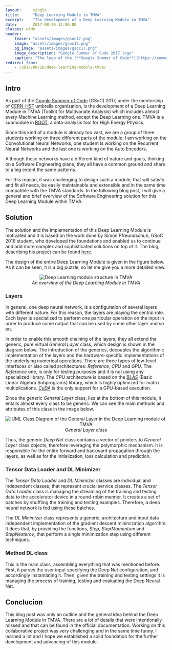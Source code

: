 ```yaml
---
layout:     single
title:      "Deep Learning Module in TMVA"
excerpt:    "The development of a Deep Learning Module in TMVA"
date:       2017-08-20 12:00:00
classes: wide
header:
    teaser: "assets/images/gsoc17.png"
    image: "assets/images/gsoc17.png"
    og_image: "assets/images/gsoc17.png"
    image_description: "Google Summer of Code 2017 logo"
    caption: "The logo of the [**Google Summer of Code**](https://summerofcode.withgoogle.com/)"
redirect_from:
    - /2017/08/20/deep-learning-module-tmva/
---
```


<h2> Intro </h2>
<p>As part of the <a href="https://summerofcode.withgoogle.com" target="_blank">Google Summer of Code</a> (GSoC) 2017,
under the mentorship of <a href="http://hepsoftwarefoundation.org" target="_blank">CERN-HSF</a> umbrella organization,
is the development of a Deep Learning Module in TMVA (Toolkit for Multivariate Analysis) which includes almost every
Machine Learning method, except the Deep Learning one. TMVA is a submodule in
<a href="https://root.cern.ch" target="_blank">ROOT</a>, a data-analysis tool for High Energy Physics.</p>

<p>Since this kind of a module is already too vast, we are a group of three students working on three different parts
of the module. I am working on the Convolutional Neural Networks, one student is working on the Recurrent Neural
Networks and the last one is working on the Auto Encoders.</p>

<p>Although these networks have a different kind of nature and goals, thinking on a Software Engineering plane,
they all have a common ground and share to a big extent the same patterns.</p>

<p>For this reason, it was challenging to design such a module, that will satisfy and fit all needs, be easily
maintainable and extensible and in the same time compatible with the TMVA standards. In the following blog post,
I will give a general and brief overview of the Software Engineering solution for this Deep Learning Module within
TMVA. </p>


<h2> Solution </h2>
<p>The solution and the implementation of this Deep Learning Module is motivated and it is based on the work done
by Simon Pfreundschuh, GSoC 2016 student, who developed the foundations and enabled us to continue and add more
complex and sophisticated solutions on top of it. The blog, describing his project can be found
<a href="http://simonpf.github.io/gsoc/" target="_blank">here</a>.</p>

<p>The design of the entire Deep Learning Module is given in the figure below. As it can be seen, it is a big puzzle,
so let me give you a more detailed view. </p>

<center>
<img src="{{ site.url }}{{ site.baseurl }}/assets/images/TMVA_DL_General.png" alt="Deep Learning module structure in TMVA"><br/>
<span class="caption text-muted"><i>An overview of the Deep Learning Module in TMVA</i></span>
</center>

<h3> Layers </h3>
<p>In general, one deep neural network, is a configuration of several layers with different nature.
For this reason, the layers are playing the central role. Each layer is specialized to perform one
particular operation on the input in order to produce some output that can be used by some other layer and so on.
</p>

<p>In order to enable this smooth chaining of the layers, they all extend the generic, pure virtual
<i>General Layer</i> class, which design is shown in the diagram below. The introduction of the generics,
decouples the algorithmic implementation of the layers and the hardware-specific implementations of the
underlying numerical operations. There are three types of low-level interfaces or also called architectures:
<i>Reference</i>, <i>CPU</i> and <i>GPU</i>. The <i>Reference</i> one, is only for testing purposes and it is
not using any specialized library. The <i>CPU</i> architecture is based on the
<a href="http://www.netlib.org/blas/" target="_blank"><i>BLAS</i></a> (Basic Linear Algebra Subprograms) library,
which is highly optimized for matrix multiplications.
<a href="https://www.geforce.com/hardware/technology/cuda" target="_blank"><i>CuDA</i></a> is the only support
for a GPU-based execution.</p>

<p>Since the generic <i>General Layer</i> class, lies at the bottom of this module, it entails almost every class
to be generic. We can see the main methods and attributes of this class in the image below.</p>

<center>
<img src="{{ site.url }}{{ site.baseurl }}/assets/images/General_Layer.png" alt="UML Class Diagram of the General Layer in the Deep Learning module of TMVA">
<br/>
<span class="caption text-muted"><i>General Layer class</i></span>
</center>

<p>Thus, the generic <i>Deep Net</i> class contains a vector of pointers to <i>General Layer</i>
class objects, therefore leveraging the polymorphic mechanism. It is responsible for the entire forward and backward
propagation through the layers, as well as for the initialization, loss calculation and prediction.</p>

<h3> Tensor Data Loader and DL Minimizer </h3>
<p>The <i>Tensor Data Loader</i> and <i>DL Minimizer</i> classes are individual and independent classes,
that represent crucial service classes. The <i>Tensor Data Loader</i> class is managing the streaming of the
training and testing data to the accelerator device in a round-robin manner. It creates a set of batches by
shuffling the training and testing examples. Therefore, a deep neural network is fed using these batches.</p>

<p>The <i>DL Minimizer</i> class represents a generic, architecture and input data independent implementation
of the gradient descent minimization algorithm. It does that, by providing the functions, <i>Step</i>,
<i>StepMomentum</i> and <i>StepNesterov</i>, that perform a single minimization step using different techniques.</p>

<h3> Method DL class </h3>
<p>This is the main class, assembling everything that was mentioned before. First, it parses the user input
specifying the Deep Net configuration, and accordingly instantiating it. Then, given the training and testing
settings it is managing the process of training, testing and evaluating the Deep Neural Net.</p>


<h2>Conclucion</h2>
<p>This blog post was only an outline and the general idea behind the Deep Learning Module in TMVA.
There are a lot of details that were intentionally missed and that can be found in the official documentation.
Working on this collaborative project was very challenging and in the same time funny. I learned a lot and I
hope we established a solid foundation for the further development and advancing of this module.</p>
